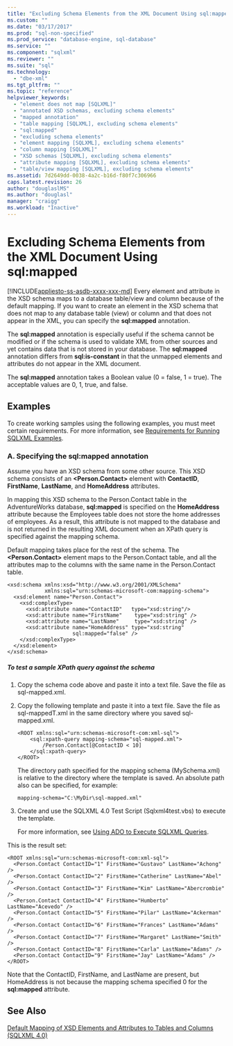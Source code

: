 ```yaml
---
title: "Excluding Schema Elements from the XML Document Using sql:mapped | Microsoft Docs"
ms.custom: ""
ms.date: "03/17/2017"
ms.prod: "sql-non-specified"
ms.prod_service: "database-engine, sql-database"
ms.service: ""
ms.component: "sqlxml"
ms.reviewer: ""
ms.suite: "sql"
ms.technology: 
  - "dbe-xml"
ms.tgt_pltfrm: ""
ms.topic: "reference"
helpviewer_keywords: 
  - "element does not map [SQLXML]"
  - "annotated XSD schemas, excluding schema elements"
  - "mapped annotation"
  - "table mapping [SQLXML], excluding schema elements"
  - "sql:mapped"
  - "excluding schema elements"
  - "element mapping [SQLXML], excluding schema elements"
  - "column mapping [SQLXML]"
  - "XSD schemas [SQLXML], excluding schema elements"
  - "attribute mapping [SQLXML], excluding schema elements"
  - "table/view mapping [SQLXML], excluding schema elements"
ms.assetid: 7d2649dd-0038-4a2c-b16d-f80f7c306966
caps.latest.revision: 26
author: "douglaslMS"
ms.author: "douglasl"
manager: "craigg"
ms.workload: "Inactive"
---
```

# Excluding Schema Elements from the XML Document Using sql:mapped
[!INCLUDE[appliesto-ss-asdb-xxxx-xxx-md](../../includes/appliesto-ss-asdb-xxxx-xxx-md.md)]
  Every element and attribute in the XSD schema maps to a database table/view and column because of the default mapping. If you want to create an element in the XSD schema that does not map to any database table (view) or column and that does not appear in the XML, you can specify the **sql:mapped** annotation.  
  
 The **sql:mapped** annotation is especially useful if the schema cannot be modified or if the schema is used to validate XML from other sources and yet contains data that is not stored in your database. The **sql:mapped** annotation differs from **sql:is-constant** in that the unmapped elements and attributes do not appear in the XML document.  
  
 The **sql:mapped** annotation takes a Boolean value (0 = false, 1 = true). The acceptable values are 0, 1, true, and false.  
  
## Examples  
 To create working samples using the following examples, you must meet certain requirements. For more information, see [Requirements for Running SQLXML Examples](../../relational-databases/sqlxml/requirements-for-running-sqlxml-examples.md).  
  
### A. Specifying the sql:mapped annotation  
 Assume you have an XSD schema from some other source. This XSD schema consists of an **\<Person.Contact>** element with **ContactID**, **FirstName**, **LastName**, and **HomeAddress** attributes.  
  
 In mapping this XSD schema to the Person.Contact table in the AdventureWorks database, **sql:mapped** is specified on the **HomeAddress** attribute because the Employees table does not store the home addresses of employees. As a result, this attribute is not mapped to the database and is not returned in the resulting XML document when an XPath query is specified against the mapping schema.  
  
 Default mapping takes place for the rest of the schema. The **\<Person.Contact>** element maps to the Person.Contact table, and all the attributes map to the columns with the same name in the Person.Contact table.  
  
```  
<xsd:schema xmlns:xsd="http://www.w3.org/2001/XMLSchema"  
            xmlns:sql="urn:schemas-microsoft-com:mapping-schema">  
  <xsd:element name="Person.Contact">  
    <xsd:complexType>  
      <xsd:attribute name="ContactID"   type="xsd:string"/>  
      <xsd:attribute name="FirstName"    type="xsd:string" />  
      <xsd:attribute name="LastName"     type="xsd:string" />  
      <xsd:attribute name="HomeAddress" type="xsd:string"   
                     sql:mapped="false" />  
    </xsd:complexType>  
  </xsd:element>  
</xsd:schema>  
```  
  
##### To test a sample XPath query against the schema  
  
1.  Copy the schema code above and paste it into a text file. Save the file as sql-mapped.xml.  
  
2.  Copy the following template and paste it into a text file. Save the file as sql-mappedT.xml in the same directory where you saved sql-mapped.xml.  
  
    ```  
    <ROOT xmlns:sql="urn:schemas-microsoft-com:xml-sql">  
        <sql:xpath-query mapping-schema="sql-mapped.xml">  
            /Person.Contact[@ContactID < 10]  
        </sql:xpath-query>  
    </ROOT>  
    ```  
  
     The directory path specified for the mapping schema (MySchema.xml) is relative to the directory where the template is saved. An absolute path also can be specified, for example:  
  
    ```  
    mapping-schema="C:\MyDir\sql-mapped.xml"  
    ```  
  
3.  Create and use the SQLXML 4.0 Test Script (Sqlxml4test.vbs) to execute the template.  
  
     For more information, see [Using ADO to Execute SQLXML Queries](../../relational-databases/sqlxml/using-ado-to-execute-sqlxml-4-0-queries.md).  
  
 This is the result set:  
  
```  
<ROOT xmlns:sql="urn:schemas-microsoft-com:xml-sql">  
  <Person.Contact ContactID="1" FirstName="Gustavo" LastName="Achong" />   
  <Person.Contact ContactID="2" FirstName="Catherine" LastName="Abel" />   
  <Person.Contact ContactID="3" FirstName="Kim" LastName="Abercrombie" />   
  <Person.Contact ContactID="4" FirstName="Humberto" LastName="Acevedo" />   
  <Person.Contact ContactID="5" FirstName="Pilar" LastName="Ackerman" />   
  <Person.Contact ContactID="6" FirstName="Frances" LastName="Adams" />   
  <Person.Contact ContactID="7" FirstName="Margaret" LastName="Smith" />   
  <Person.Contact ContactID="8" FirstName="Carla" LastName="Adams" />   
  <Person.Contact ContactID="9" FirstName="Jay" LastName="Adams" />   
</ROOT>  
```  
  
 Note that the ContactID, FirstName, and LastName are present, but HomeAddress is not because the mapping schema specified 0 for the **sql:mapped** attribute.  
  
## See Also  
 [Default Mapping of XSD Elements and Attributes to Tables and Columns &#40;SQLXML 4.0&#41;](../../relational-databases/sqlxml-annotated-xsd-schemas-using/default-mapping-of-xsd-elements-and-attributes-to-tables-and-columns-sqlxml-4-0.md)  
  
  
